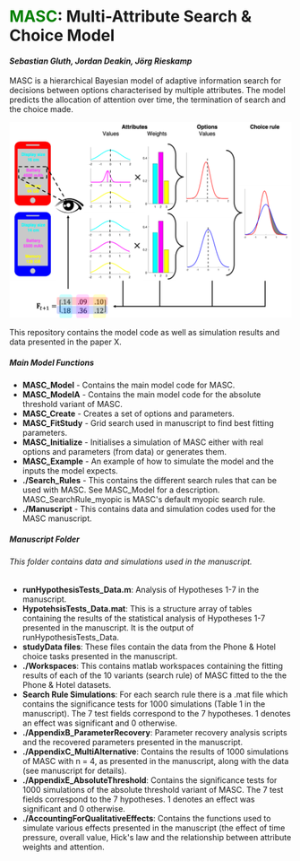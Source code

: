 
# <span style="color:green">MASC</span>: Multi-Attribute Search & Choice Model
#### *Sebastian Gluth, Jordan Deakin, Jörg Rieskamp*

MASC is a hierarchical Bayesian model of adaptive information search for decisions between options characterised by multiple attributes. The model predicts the allocation of attention over time, the termination of search and the choice made. 

![ds](MASC_Diagram.png)

This repository contains the model code as well as simulation results and data presented in the paper X. 


##### Main Model Functions
- **MASC_Model** - Contains the main model code for MASC.
- **MASC_ModelA** - Contains the main model code for the absolute threshold variant of MASC.
- **MASC_Create** - Creates a set of options and parameters.
- **MASC_FitStudy** - Grid search used in manuscript to find best fitting parameters. 
- **MASC_Initialize** - Initialises a simulation of MASC either with real options and parameters (from data) or generates them. 
- **MASC_Example** - An example of how to simulate the model and the inputs the model expects. 
- **./Search_Rules** - This contains the different search rules that can be used with MASC. See MASC_Model for a description. 	MASC_SearchRule_myopic is MASC's default myopic search rule. 
- **./Manuscript** - This contains data and simulation codes used for the MASC manuscript. 



##### Manuscript Folder
###### This folder contains data and simulations used in the manuscript. 
- **runHypothesisTests_Data.m**: Analysis of Hypotheses 1-7 in the manuscript. 
- **HypotehsisTests_Data.mat**: This is a structure array of tables containing the results of the statistical analysis of Hypotheses 1-7 presented in the manuscript. It is the output of runHypothesisTests_Data.
- **studyData files**: These files contain the data from the Phone & Hotel choice tasks presented in the manuscript.
- **./Workspaces**: This contains matlab workspaces containing the fitting results of each of the 10 variants (search rule) of MASC fitted to the the Phone & Hotel datasets.
- **Search Rule Simulations**: For each search rule there is a .mat file which contains the significance tests for 1000 simulations (Table 1 in the manuscript). The 7 test fields correspond to the 7 hypotheses. 1 denotes an effect was significant and 0 otherwise. 
- **./AppendixB_ParameterRecovery**: Parameter recovery analysis scripts and the recovered parameters presented in the manuscript. 
- **./AppendixC_MultiAlternative**: Contains the results of 1000 simulations of MASC with n = 4, as presented in the manuscript, along with the data (see manuscript for details). 
- **./AppendixE_AbsoluteThreshold**: Contains the significance tests for 1000 simulations of the absolute threshold variant of MASC. The 7 test fields correspond to the 7 hypotheses. 1 denotes an effect was significant and 0 otherwise. 
- **./AccountingForQualitativeEffects**: Contains the functions used to simulate various effects presented in the manuscript (the effect of time pressure, overall value, Hick's law and the relationship between attribute weights and attention. 
